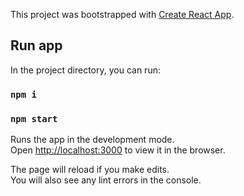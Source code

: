 This project was bootstrapped with [Create React App](https://github.com/facebook/create-react-app).

## Run app

In the project directory, you can run:

### `npm i`
### `npm start`

Runs the app in the development mode.<br>
Open [http://localhost:3000](http://localhost:3000) to view it in the browser.

The page will reload if you make edits.<br>
You will also see any lint errors in the console.
